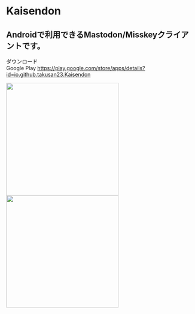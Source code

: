 # Kaisendon

## Androidで利用できるMastodon/Misskeyクライアントです。　　

ダウンロード <br>
Google Play
https://play.google.com/store/apps/details?id=io.github.takusan23.Kaisendon

<img src="https://github.com/takusan23/Kaisendon/wiki/images/custom_menu/custom_menu1.png" width="300"><img src="https://github.com/takusan23/Kaisendon/wiki/images/misskey/misskey_3.png" width="300">
